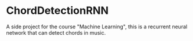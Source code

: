 # ChordDetectionRNN
A side project for the course "Machine Learning", this is a recurrent neural network that can detect chords in music.
